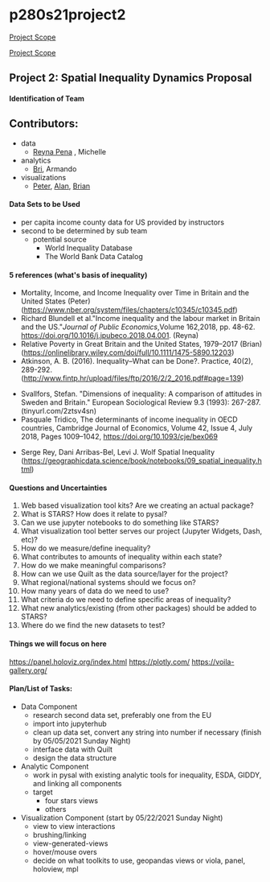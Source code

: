 # p280s21project2
[Project Scope](https://sergerey.org/pbpl280s21/projects.html#spatial-inequality-dynamics)

[Project Scope](https://sergerey.org/pbpl280s21/projects.html#spatial-inequality-dynamics)


## Project 2: Spatial Inequality Dynamics Proposal

#### Identification of Team
## Contributors:
 - data
     - [Reyna Pena](https://github.com/Reypena11) , Michelle 
 - analytics
     - [Bri](https://github.com/bpham012), Armando 
 - visualizations
     - [Peter](https://github.com/pcarl006), [Alan](https://github.com/alanrrz), [Brian](https://github.com/BFPC4)

#### Data Sets to be Used
- per capita income county data for US provided by instructors
- second to be determined by sub team 
    - potential source
        - World Inequality Database
        - The World Bank Data Catalog

#### 5 references (what's basis of inequality)
- Mortality, Income, and Income Inequality over Time in Britain and the United States (Peter) (https://www.nber.org/system/files/chapters/c10345/c10345.pdf)
- Richard Blundell et al."Income inequality and the labour market in Britain and the US."*Journal of Public Economics*,Volume 162,2018,
pp. 48-62.
https://doi.org/10.1016/j.jpubeco.2018.04.001. (Reyna)
- Relative Poverty in Great Britain and the United States, 1979–2017 (Brian)
(https://onlinelibrary.wiley.com/doi/full/10.1111/1475-5890.12203)
- Atkinson, A. B. (2016). Inequality–What can be Done?. Practice, 40(2), 289-292.
(http://www.fintp.hr/upload/files/ftp/2016/2/2_2016.pdf#page=139)
* Svallfors, Stefan. "Dimensions of inequality: A comparison of attitudes in Sweden and Britain." European Sociological Review 9.3 (1993): 267-287.
(tinyurl.com/2ztsv4sn)
* Pasquale Tridico, The determinants of income inequality in OECD countries, Cambridge Journal of Economics, Volume 42, Issue 4, July 2018, Pages 1009–1042, https://doi.org/10.1093/cje/bex069
- Serge Rey, Dani Arribas-Bel, Levi J. Wolf Spatial Inequality
(https://geographicdata.science/book/notebooks/09_spatial_inequality.html)



#### Questions and Uncertainties 
1. Web based visualization tool kits? Are we creating an actual package?
2. What is STARS? How does it relate to pysal?
3. Can we use jupyter notebooks to do something like STARS?
4. What visualization tool better serves our project (Jupyter Widgets, Dash, etc)?
5. How do we measure/define inequality?
6. What contributes to amounts of inequality within each state?
7. How do we make meaningful comparisons?
8. How can we use Quilt as the data source/layer for the project?
9. What regional/national systems should we focus on?
10. How many years of data do we need to use?
11. What criteria do we need to define specific areas of inequality? 
12. What new analytics/existing (from other packages) should be added to STARS?
13. Where do we find the new datasets to test?

#### Things we will focus on here
https://panel.holoviz.org/index.html
https://plotly.com/
https://voila-gallery.org/

#### Plan/List of Tasks: 
- Data Component
    - research second data set, preferably one from the EU
    - import into jupyterhub
    - clean up data set, convert any string into number if necessary (finish by 05/05/2021 Sunday Night)
    - interface data with Quilt
    - design the data structure
- Analytic Component
    - work in pysal with existing analytic tools for inequality, ESDA, GIDDY, and linking all components
    - target
        - four stars views
        - others
- Visualization Component (start by 05/22/2021 Sunday Night)
    - view to view interactions
    - brushing/linking
    - view-generated-views
    - hover/mouse overs
    - decide on what toolkits to use, geopandas views or viola, panel, holoview, mpl




